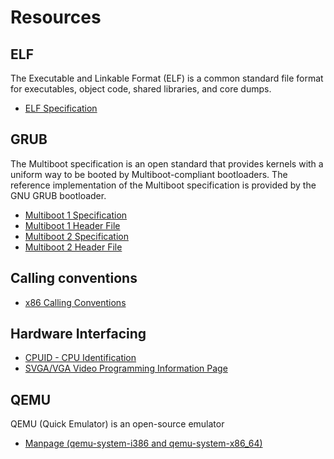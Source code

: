 # Resources

## ELF

The Executable and Linkable Format (ELF) is a common standard file format for executables, object code, shared libraries, and core dumps.

* [ELF Specification](http://www.skyfree.org/linux/references/ELF_Format.pdf)

## GRUB

The Multiboot specification is an open standard that provides kernels with a uniform way to be booted by Multiboot-compliant bootloaders. The reference implementation of the Multiboot specification is provided by the GNU GRUB bootloader.

* [Multiboot 1 Specification](https://www.gnu.org/software/grub/manual/multiboot/multiboot.html)
* [Multiboot 1 Header File](https://www.gnu.org/software/grub/manual/multiboot/html_node/multiboot_002eh.html)
* [Multiboot 2 Specification](https://www.gnu.org/software/grub/manual/multiboot2/multiboot.html)
* [Multiboot 2 Header File](https://www.gnu.org/software/grub/manual/multiboot2/html_node/multiboot2_002eh.html)

## Calling conventions

* [x86 Calling Conventions](https://en.wikipedia.org/wiki/X86_calling_conventions)

## Hardware Interfacing

* [CPUID - CPU Identification](https://www.felixcloutier.com/x86/cpuid)
* [SVGA/VGA Video Programming Information Page](http://www.osdever.net/FreeVGA/vga/crtcreg.htm)



## QEMU

QEMU (Quick Emulator) is an open-source emulator

* [Manpage (qemu-system-i386 and qemu-system-x86_64)](https://manpages.debian.org/jessie/qemu-system-x86/index.html)